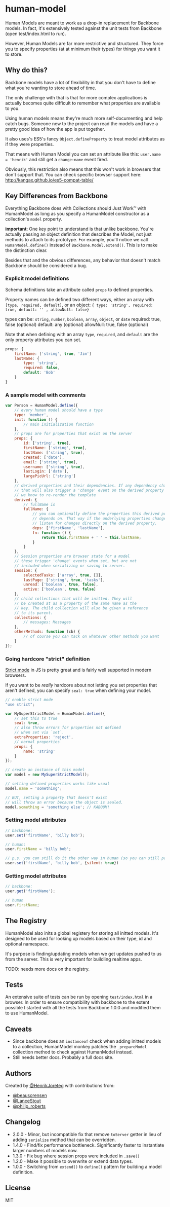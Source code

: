 # human-model

Human Models are meant to work as a drop-in replacement for Backbone models. In fact, it's extensively tested against the unit tests from Backbone (open test/index.html to run). 

However, Human Models are far more restrictive and structured. They force you to specify properties (at at minimum their types) for things you want it to store.

## Why do this?

Backbone models have a lot of flexibility in that you don't have to define what you're wanting to store ahead of time. 

The only challenge with that is that for more complex applications is actually becomes quite difficult to remember what properties are available to you.

Using human models means they're much more self-documenting and help catch bugs. Someone new to the project can read the models and have a pretty good idea of how the app is put together.

It also uses's ES5's fancy `Object.defineProperty` to treat model attributes as if they were properties.

That means with Human Model you can set an attribute like this: `user.name = 'henrik'` and still get a `change:name` event fired. 

Obviously, this restriction also means that this won't work in browsers that don't support that. You can check specific browser support here: http://kangax.github.io/es5-compat-table/


## Key Differences from Backbone

Everything Backbone does with Collections should Just Work™ with HumanModel as long as you specify a HumanModel constructor as a collection's `model` property.

**important**: One key point to understand is that unlike backbone. You're actually passing an object definition that describes the Model, not just methods to attach to its prototype. For example, you'll notice we call `HumanModel.define()` instead of `Backbone.Model.extend()`. This is to make the distinction clear.

Besides that and the obvious differences, any behavior that doesn't match Backbone should be considered a bug.


### Explicit model definitions

Schema definitions take an attribute called `props` to defined properties.

Property names can be defined two different ways, either an array with `[type, required, default]`,
or an object: `{ type: 'string', required: true, default: '' , allowNull: false}`

types can be: `string`, `number`, `boolean`, `array`, `object`, or `date`
required: true, false (optional)
default: any (optional)
allowNull: true, false (optional)

Note that when defining with an array `type`, `required`, and `default`
are the only property attributes you can set.

```js
props: {
    firstName: ['string', true, 'Jim']
    lastName: {
        type: 'string', 
        required: false, 
        default: 'Bob' 
    }
}
```

### A sample model with comments

```js
var Person = HumanModel.define({
    // every human model should have a type
    type: 'member',
    init: function () {
        // main initialization function
    },
    // props are for properties that exist on the server
    props: {
        id: ['string', true],
        firstName: ['string', true],
        lastName: ['string', true],
        created: ['date'],
        email: ['string', true],
        username: ['string', true],
        lastLogin: ['date'],
        largePicUrl: ['string']
    },
    // derived properties and their dependencies. If any dependency changes
    // that will also trigger a 'change' event on the derived property so
    // we know to re-render the template
    derived: {
        // fullName is 
        fullName: {
            // you can optionally define the properties this derived property
            // depends on. That way if the underlying properties change you can
            // listen for changes directly on the derived property.
            deps: ['firstName', 'lastName'],
            fn: function () {
                return this.firstName + ' ' + this.lastName;
            }
        }
    },
    // Session properties are browser state for a model
    // these trigger 'change' events when set, but are not
    // included when serializing or saving to server.
    session: {
        selectedTasks: ['array', true, []],
        lastPage: ['string', true, 'tasks'],
        unread: ['boolean', true, false],
        active: ['boolean', true, false]
    },
    // child collections that will be initted. They will
    // be created at as a property of the same name as the
    // key. The child collection will also be given a reference
    // to its parent.
    collections: {
        // messages: Messages
    },
    otherMethods: function (cb) {
        // of course you can tack on whatever other methods you want
    }
});
```

### Going hardcore "strict" definition

[Strict mode](https://developer.mozilla.org/en-US/docs/Web/JavaScript/Reference/Functions_and_function_scope/Strict_mode) in JS is pretty great and is fairly well supported in modern browsers.

If you want to be *really* hardcore about not letting you set properties that aren't defined, you can specify `seal: true` when defining your model.

```js
// enable strict mode
"use strict";

var MySuperStrictModel = HumanModel.define({
    // set this to true
    seal: true,
    // also throw errors for properties not defined
    // when set via `set`.
    extraProperties: 'reject',
    // normal properties
    props: {
        name: 'string'
    }
});

// create an instance of this model
var model = new MySuperStrictModel();

// setting defined properties works like usual
model.name = 'something';

// BUT, setting a property that doesn't exist
// will throw an error because the object is sealed.
model.something = 'something else'; // KABOOM!

```

### Setting model attributes

```js
// backbone:
user.set('firstName', 'billy bob');

// human:
user.firstName = 'billy bob';

// p.s. you can still do it the other way in human (so you can still pass otions)
user.set('firstName', 'billy bob', {silent: true})
```

### Getting model attributes

```js
// backbone:
user.get('firstName');

// human
user.firstName;
```

## The Registry

HumanModel also inits a global registery for storing all initted models. It's designed to be used for looking up models based on their type, id and optional namespace.

It's purpose is finding/updating models when we get updates pushed to us from the server. This is very important for buildling realtime apps.

TODO: needs more docs on the registry.

## Tests

An extensive suite of tests can be run by opening `test/index.html` in a browser. In order to ensure compatibility with backbone to the extent possible I started with all the tests from Backbone 1.0.0 and modified them to use HumanModel.

## Caveats 

- Since backbone does an `instanceof` check when adding initted models to a collection, HumanModel monkey patches the `_prepareModel` collection method to check against HumanModel instead.
- Still needs better docs. Probably a full docs site.

## Authors

Created by [@HenrikJoreteg](http://twitter.com/henrikjoreteg) with contributions from:

- [@beausorensen](http://twitter.com/beausorensen)
- [@LanceStout](https://twitter.com/lancestout)
- [@philip_roberts](https://twitter.com/philip_roberts)


## Changelog

 - 2.0.0 - Minor, but incompatible fix that remove `toServer` getter in lieu of adding `serialize` method that can be overridden.
 - 1.4.0 - Find/fix performance bottleneck. Significantly faster to instantiate larger numbers of models now.
 - 1.3.0 - Fix bug where session props were included in `.save()`
 - 1.2.0 - Make it possible to overwrite or extend data types.
 - 1.0.0 - Switching from `extend()` to `define()` pattern for building a model definition.

## License

MIT
